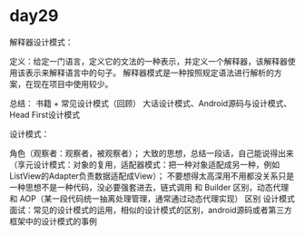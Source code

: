 # day29

解释器设计模式：

定义：给定一门语言，定义它的文法的一种表示，并定义一个解释器，该解释器使用该表示来解释语言中的句子。
解释器模式是一种按照规定语法进行解析的方案，在现在项目中使用较少。

总结：
书籍 + 常见设计模式（回顾）
大话设计模式、Android源码与设计模式、Head First设计模式

设计模式：

角色（观察者：观察者，被观察者）；
大致的思想，总结一段话，自己能说得出来（享元设计模式：对象的复用，适配器模式：把一种对象适配成另一种，例如ListView的Adapter负责数据适配成View）；
不要想得太高深用不用都没关系只是一种思想不是一种代码，没必要强套进去，链式调用 和 Builder 区别，动态代理 和 AOP（某一段代码统一抽离处理管理，通常通过动态代理实现） 区别
设计模式面试：常见的设计模式的运用，相似的设计模式的区别，android源码或者第三方框架中的设计模式的事例